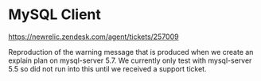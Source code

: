# MySQL Client

https://newrelic.zendesk.com/agent/tickets/257009

Reproduction of the warning message that is produced when we create an explain
plan on mysql-server 5.7. We currently only test with mysql-server 5.5 so did
not run into this until we received a support ticket.
